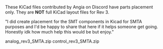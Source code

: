 These KiCad files contributed by Angia on Discord have parts placement only.  They are **NOT** full KiCad layout files for Rev 3.

"I did create placement for the SMT components in Kicad for SMTA purposes and I'd be happy to share that here if it helps someone get going.  Honestly idk how much help this would be but enjoy."

analog_rev3_SMTA.zip
control_rev3_SMTA.zip


